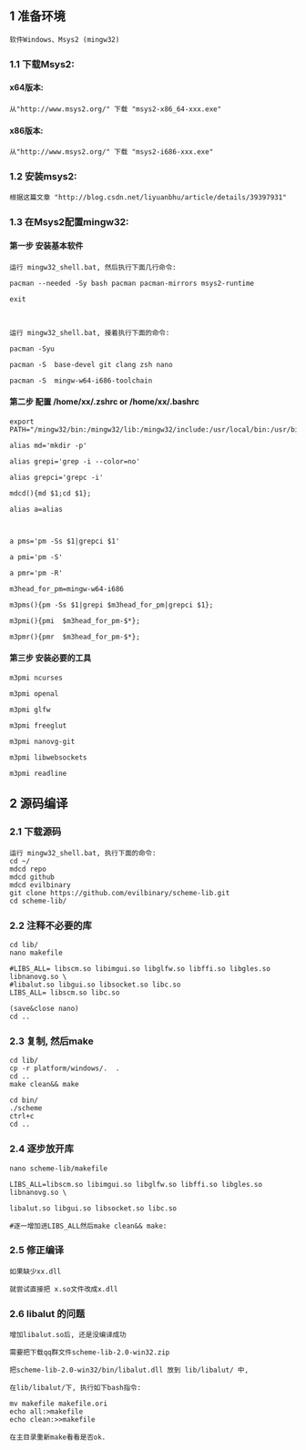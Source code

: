 ## 1 准备环境

	软件Windows、Msys2 (mingw32)

### 1.1 下载Msys2:

#### x64版本:

	从"http://www.msys2.org/" 下载 "msys2-x86_64-xxx.exe"
#### x86版本:

	从"http://www.msys2.org/" 下载 "msys2-i686-xxx.exe"

### 1.2 安装msys2:

	根据这篇文章 "http://blog.csdn.net/liyuanbhu/article/details/39397931"

### 1.3 在Msys2配置mingw32:

#### 第一步 安装基本软件

	运行 mingw32_shell.bat, 然后执行下面几行命令: 

	pacman --needed -Sy bash pacman pacman-mirrors msys2-runtime  

	exit  

	  

	运行 mingw32_shell.bat, 接着执行下面的命令:  

	pacman -Syu  

	pacman -S  base-devel git clang zsh nano  

	pacman -S  mingw-w64-i686-toolchain  

      

#### 第二步 配置 /home/xx/.zshrc or /home/xx/.bashrc

	export PATH="/mingw32/bin:/mingw32/lib:/mingw32/include:/usr/local/bin:/usr/bin:/bin:/opt/bin"  

	alias md='mkdir -p'  

	alias grepi='grep -i --color=no'  

	alias grepci='grepc -i'           

	mdcd(){md $1;cd $1};  

	alias a=alias  



	a pms='pm -Ss $1|grepci $1'

	a pmi='pm -S'  			

	a pmr='pm -R'  

	m3head_for_pm=mingw-w64-i686  

	m3pms(){pm -Ss $1|grepi $m3head_for_pm|grepci $1};  

	m3pmi(){pmi  $m3head_for_pm-$*};  

	m3pmr(){pmr  $m3head_for_pm-$*};  

         

#### 第三步 安装必要的工具

	m3pmi ncurses  

	m3pmi openal  

	m3pmi glfw  

	m3pmi freeglut  

	m3pmi nanovg-git  

	m3pmi libwebsockets  

	m3pmi readline  

      

## 2 源码编译

### 2.1 下载源码

    运行 mingw32_shell.bat, 执行下面的命令: 
    cd ~/  
    mdcd repo  
    mdcd github  
    mdcd evilbinary  
    git clone https://github.com/evilbinary/scheme-lib.git  
    cd scheme-lib/        

        

### 2.2 注释不必要的库 

	cd lib/  
	nano makefile   

	#LIBS_ALL= libscm.so libimgui.so libglfw.so libffi.so libgles.so libnanovg.so \  
	#libalut.so libgui.so libsocket.so libc.so  
	LIBS_ALL= libscm.so libc.so  

	(save&close nano)
	cd ..



### 2.3 复制, 然后make

	cd lib/
	cp -r platform/windows/.  .  
	cd ..  
	make clean&& make  

	cd bin/
	./scheme  
	ctrl+c  
	cd ..
	
            

### 2.4 逐步放开库

    nano scheme-lib/makefile  

    LIBS_ALL=libscm.so libimgui.so libglfw.so libffi.so libgles.so libnanovg.so \  

    libalut.so libgui.so libsocket.so libc.so  

    #逐一增加进LIBS_ALL然后make clean&& make:  

	
	
### 2.5 修正编译
	
	如果缺少xx.dll  

    就尝试直接把 x.so文件改成x.dll

### 2.6 libalut 的问题

    增加libalut.so后, 还是没编译成功

    需要把下载qq群文件scheme-lib-2.0-win32.zip
	
	把scheme-lib-2.0-win32/bin/libalut.dll 放到 lib/libalut/ 中,  
	
    在lib/libalut/下, 执行如下bash指令:    
	
	mv makefile makefile.ori  	
	echo all:>makefile  	
	echo clean:>>makefile
	
	在主目录重新make看看是否ok.

